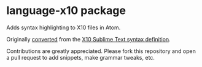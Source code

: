 # language-x10 package

Adds syntax highlighting to X10 files in Atom.

Originally [converted](http://atom.io/docs/latest/converting-a-text-mate-bundle) from the [X10 Sublime Text syntax definition](https://github.com/makinoy/x10-sublime).

Contributions are greatly appreciated. Please fork this repository and open a pull request to add snippets, make grammar tweaks, etc.